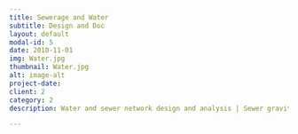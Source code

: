 ```yaml
---
title: Sewerage and Water
subtitle: Design and Doc
layout: default
modal-id: 5
date: 2010-11-01
img: Water.jpg
thumbnail: Water.jpg
alt: image-alt
project-date: 
client: 2
category: 2
description: Water and sewer network design and analysis | Sewer gravity & pumped systems

---
```

